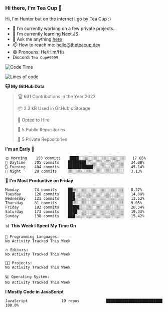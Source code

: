 ### Hi there, I'm Tea Cup 👋 

Hi, I'm Hunter but on the internet I go by Tea Cup :)

- 🔭 I’m currently working on a few private projects...
- 🌱 I’m currently learning Next.JS
- 💬 Ask me anything [here](https://github.com/TheTeaCup/TheTeaCup/issues)
- 📫 How to reach me: [hello@theteacup.dev](mailto:hello@theteacup.dev)
- 😄 Pronouns: He/Him/His
- Discord: `Tea Cup#9999`

<!--START_SECTION:waka-->
![Code Time](http://img.shields.io/badge/Code%20Time-181%20hrs%2052%20mins-blue)

![Lines of code](https://img.shields.io/badge/From%20Hello%20World%20I%27ve%20Written-70%20Thousand%20lines%20of%20code-blue)

**🐱 My GitHub Data** 

> 🏆 631 Contributions in the Year 2022
 > 
> 📦 2.3 kB Used in GitHub's Storage 
 > 
> 💼 Opted to Hire
 > 
> 📜 5 Public Repositories 
 > 
> 🔑 5 Private Repositories  
 > 
**I'm an Early 🐤** 

```text
🌞 Morning    158 commits    ████░░░░░░░░░░░░░░░░░░░░░   17.65% 
🌆 Daytime    305 commits    ████████░░░░░░░░░░░░░░░░░   34.08% 
🌃 Evening    404 commits    ███████████░░░░░░░░░░░░░░   45.14% 
🌙 Night      28 commits     ░░░░░░░░░░░░░░░░░░░░░░░░░   3.13%

```
📅 **I'm Most Productive on Friday** 

```text
Monday       74 commits     ██░░░░░░░░░░░░░░░░░░░░░░░   8.27% 
Tuesday      126 commits    ███░░░░░░░░░░░░░░░░░░░░░░   14.08% 
Wednesday    121 commits    ███░░░░░░░░░░░░░░░░░░░░░░   13.52% 
Thursday     81 commits     ██░░░░░░░░░░░░░░░░░░░░░░░   9.05% 
Friday       182 commits    █████░░░░░░░░░░░░░░░░░░░░   20.34% 
Saturday     173 commits    ████░░░░░░░░░░░░░░░░░░░░░   19.33% 
Sunday       138 commits    ███░░░░░░░░░░░░░░░░░░░░░░   15.42%

```


📊 **This Week I Spent My Time On** 

```text
💬 Programming Languages: 
No Activity Tracked This Week

🔥 Editors: 
No Activity Tracked This Week

🐱‍💻 Projects: 
No Activity Tracked This Week

💻 Operating System: 
No Activity Tracked This Week

```

**I Mostly Code in JavaScript** 

```text
JavaScript               19 repos            █████████████████████████   100.0%

```



<!--END_SECTION:waka-->

